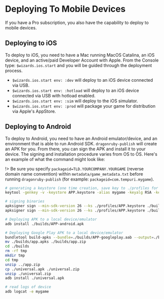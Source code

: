 # Deploying To Mobile Devices

If you have a Pro subscription, you also have the capability to deploy
to mobile devices.

## Deploying to iOS

To deploy to iOS, you need to have a Mac running MacOS Catalina, an
iOS device, and an active/paid Developer Account with Apple. From the
Console type: `$wizards.ios.start` and you will be guided through the
deployment process.

- `$wizards.ios.start env: :dev` will deploy to an iOS device connected via USB.
- `$wizards.ios.start env: :hotload` will deploy to an iOS device connected via USB with hotload enabled.
- `$wizards.ios.start env: :sim` will deploy to the iOS simulator.
- `$wizards.ios.start env: :prod` will package your game for distribution via Apple's AppStore.

## Deploying to Android

To deploy to Android, you need to have an Android emulator/device, and
an environment that is able to run Android SDK. `dragonruby-publish`
will create an APK for you. From there, you can sign the APK and
install it to your device. The signing and installation procedure
varies from OS to OS. Here's an example of what the command might look
like:

!> Be sure you specify `packageid=TLD.YOURCOMPANY.YOURGAME` (reverse domain name convention) within `metadata/game_metadata.txt` before running `dragonruby-publish` (for example: `packageid=com.tempuri.mygame`).

```sh
# generating a keystore (one time creation, save key to ./profiles for safe keeping)
keytool -genkey -v -keystore APP.keystore -alias mygame -keyalg RSA -keysize 2048 -validity 10000

# signing binaries
apksigner sign --min-sdk-version 26 --ks ./profiles/APP.keystore ./builds/APP-android.apk
apksigner sign --min-sdk-version 26 --ks ./profiles/APP.keystore ./builds/APP-googleplay.aab

# Deploying APK to a local device/emulator
adb install ./builds/APP-android.apk

# Deploying Google Play APK to a local device/emulator
bundletool build-apks --bundle=./builds/APP-googleplay.aab --output=./builds/app.apks --mode=universal
mv ./builds/app.apks ./builds/app.zip
cd ./builds
rm -rf tmp
mkdir tmp
cd tmp
unzip ../app.zip
cp ./universal.apk ./universal.zip
unzip ./universal.zip
adb install ./universal.apk

# read logs of device
adb logcat -e mygame
```
